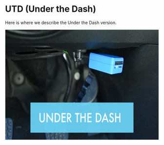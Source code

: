 UTD (Under the Dash)
====================

Here is where we describe the Under the Dash version.

<img src="/images/UTD_09c94.png" width="640" height="361" />
